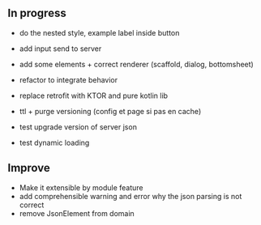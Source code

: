## In progress

- do the nested style, example label inside button
- add input send to server
- add some elements + correct renderer (scaffold, dialog, bottomsheet)
 
- refactor to integrate behavior
- replace retrofit with KTOR and pure kotlin lib
- ttl + purge versioning (config et page si pas en cache)
- test upgrade version of server json
- test dynamic loading

## Improve
- Make it extensible by module feature
- add comprehensible warning and error why the json parsing is not correct
- remove JsonElement from domain

